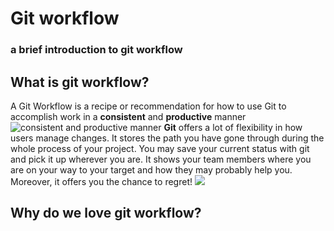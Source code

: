 # Git workflow
### a brief introduction to git workflow
## What is git workflow?
A Git Workflow is a recipe or recommendation for how to use Git to accomplish work in a **consistent** and **productive** manner
![consistent and productive manner](https://timgsa.baidu.com/timg?image&quality=80&size=b9999_10000&sec=1509380412750&di=63fd4d2caa79803230ad17762083978c&imgtype=0&src=http%3A%2F%2Fwww.zzccae.com%2Fuploadfile%2Fimage%2F201611%2F20161122180694299429.jpg)
**Git** offers a lot of flexibility in how users manage changes. It stores the path you have gone through during the whole process of your project. You may save your current status with git and pick it up wherever you are. It shows your team members where you are on your way to your target and how they may probably help you. Moreover, it offers you the chance to regret!
![](http://img5.duitang.com/uploads/item/201504/01/20150401072910_VTBeY.jpeg)
##  Why do we love git workflow?
